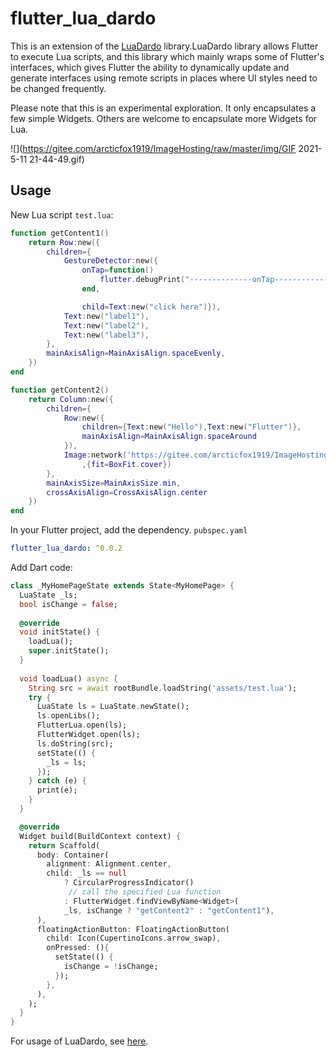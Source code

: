 # flutter_lua_dardo

This is an extension of the [LuaDardo](https://github.com/arcticfox1919/LuaDardo) library.LuaDardo library allows Flutter to execute Lua scripts, and this library which mainly wraps some of Flutter's interfaces, which gives Flutter the ability to dynamically update and generate interfaces using remote scripts in places where UI styles need to be changed frequently.

Please note that this is an experimental exploration. It only encapsulates a few simple Widgets. Others are welcome to encapsulate more Widgets for Lua.

![](https://gitee.com/arcticfox1919/ImageHosting/raw/master/img/GIF 2021-5-11 21-44-49.gif)

## Usage

New Lua script `test.lua`:


```lua
function getContent1()
    return Row:new({
        children={
            GestureDetector:new({
                onTap=function()
                    flutter.debugPrint("--------------onTap--------------")
                end,

                child=Text:new("click here")}),
            Text:new("label1"),
            Text:new("label2"),
            Text:new("label3"),
        },
        mainAxisAlign=MainAxisAlign.spaceEvenly,
    })
end

function getContent2()
    return Column:new({
        children={
            Row:new({
                children={Text:new("Hello"),Text:new("Flutter")},
                mainAxisAlign=MainAxisAlign.spaceAround
            }),
            Image:network('https://gitee.com/arcticfox1919/ImageHosting/raw/master/img/flutter_lua_test.png'
                ,{fit=BoxFit.cover})
        },
        mainAxisSize=MainAxisSize.min,
        crossAxisAlign=CrossAxisAlign.center
    })
end
```

In your Flutter project, add the dependency. `pubspec.yaml`

```yaml
flutter_lua_dardo: ^0.0.2
```

Add Dart code:

```dart
class _MyHomePageState extends State<MyHomePage> {
  LuaState _ls;
  bool isChange = false;
    
  @override
  void initState() {
    loadLua();
    super.initState();
  }
    
  void loadLua() async {
    String src = await rootBundle.loadString('assets/test.lua');
    try {
      LuaState ls = LuaState.newState();
      ls.openLibs();
      FlutterLua.open(ls);
      FlutterWidget.open(ls);
      ls.doString(src);
      setState(() {
        _ls = ls;
      });
    } catch (e) {
      print(e);
    }
  }

  @override
  Widget build(BuildContext context) {
    return Scaffold(
      body: Container(
        alignment: Alignment.center,
        child: _ls == null
            ? CircularProgressIndicator()
             // call the specified Lua function
            : FlutterWidget.findViewByName<Widget>(
            _ls, isChange ? "getContent2" : "getContent1"),
      ),
      floatingActionButton: FloatingActionButton(
        child: Icon(CupertinoIcons.arrow_swap),
        onPressed: (){
          setState(() {
            isChange = !isChange;
          });
        },
      ),
    );
  }
}
```

For usage of LuaDardo, see [here](https://github.com/arcticfox1919/libd/blob/main/README.md).

